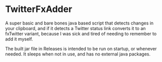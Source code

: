 # TwitterFxAdder
A super basic and bare bones java based script that detects changes in your clipboard, and if it detects a Twitter status link converts it to an fxTwitter variant, because I was sick and tired of needing to remember to add it myself.

The built jar file in Releases is intended to be run on startup, or whenever needed. It sleeps when not in use, and has no external java packages.
